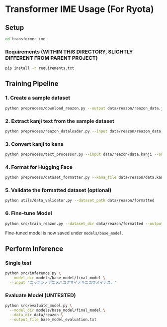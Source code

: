 # Transformer IME Usage (For Ryota)

## Setup

```bash
cd transformer_ime
```

### Requirements (WITHIN THIS DIRECTORY, SLIGHTLY DIFFERENT FROM PARENT PROJECT)

```bash
pip install -r requirements.txt
```

## Training Pipeline

### 1. Create a sample dataset

```bash
python preprocess/download_reazon.py --output data/reazon/reazon_data.json --size tiny --split train --max_samples 1000
```

### 2. Extract kanji text from the sample dataset

```bash
python preprocess/reazon_dataloader.py --input data/reazon/reazon_data.json --output data/reazon/data.kanji --shuffle
```

### 3. Convert kanji to kana

```bash
python preprocess/text_processor.py --input data/reazon/data.kanji --output data/reazon/data.kana --mecab_path /opt/homebrew/lib/mecab/dic/mecab-ipadic-neologd (REPLACE WITH YOUR PATH TO MECAB DICT)
```

### 4. Format for Hugging Face

```bash
python preprocess/dataset_formatter.py --kana_file data/reazon/data.kana --kanji_file data/reazon/data.kanji --output_dir data/reazon/formatted --train_ratio 0.8
```

### 5. Validate the formatted dataset (optional)

```bash
python utils/data_validator.py --dataset_path data/reazon/formatted
```

### 6. Fine-tune Model

```bash
python src/train_reazon.py --dataset_dir data/reazon/formatted --output_dir models/base_model --num_epochs 3
```

Fine-tuned model is now saved under `models/base_model`.

## Perform Inference

### Single test

```bash
python src/inference.py \
  --model_dir models/base_model/final_model \
  --input "ニッポンノアニメハコクサイテキニユウメイデス。"
```

### Evaluate Model (UNTESTED)

```bash
python src/evaluate_model.py \
  --model_dir models/base_model/final_model \
  --data_dir data/reazon \
  --output_file base_model_evaluation.txt
```